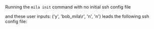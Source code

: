 Running the `mila init` command with no initial ssh config file

and these user inputs: ('y', 'bob_mila\r', 'n', 'n')
leads the following ssh config file:

```

```

